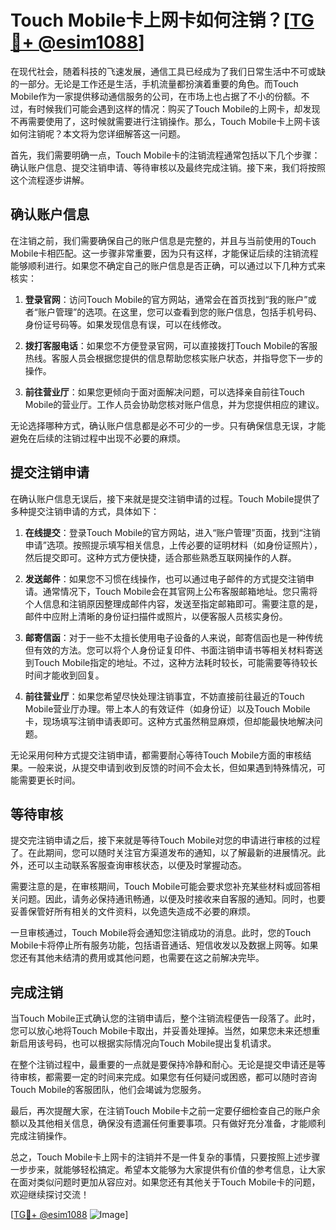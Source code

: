 # Touch Mobile卡上网卡如何注销？[[TG💪+ @esim1088](https://t.me/s/esim1088)]

在现代社会，随着科技的飞速发展，通信工具已经成为了我们日常生活中不可或缺的一部分。无论是工作还是生活，手机流量都扮演着重要的角色。而Touch Mobile作为一家提供移动通信服务的公司，在市场上也占据了不小的份额。不过，有时候我们可能会遇到这样的情况：购买了Touch Mobile的上网卡，却发现不再需要使用了，这时候就需要进行注销操作。那么，Touch Mobile卡上网卡该如何注销呢？本文将为您详细解答这一问题。

首先，我们需要明确一点，Touch Mobile卡的注销流程通常包括以下几个步骤：确认账户信息、提交注销申请、等待审核以及最终完成注销。接下来，我们将按照这个流程逐步讲解。

## 确认账户信息

在注销之前，我们需要确保自己的账户信息是完整的，并且与当前使用的Touch Mobile卡相匹配。这一步骤非常重要，因为只有这样，才能保证后续的注销流程能够顺利进行。如果您不确定自己的账户信息是否正确，可以通过以下几种方式来核实：

1. **登录官网**：访问Touch Mobile的官方网站，通常会在首页找到“我的账户”或者“账户管理”的选项。在这里，您可以查看到您的账户信息，包括手机号码、身份证号码等。如果发现信息有误，可以在线修改。

2. **拨打客服电话**：如果您不方便登录官网，可以直接拨打Touch Mobile的客服热线。客服人员会根据您提供的信息帮助您核实账户状态，并指导您下一步的操作。

3. **前往营业厅**：如果您更倾向于面对面解决问题，可以选择亲自前往Touch Mobile的营业厅。工作人员会协助您核对账户信息，并为您提供相应的建议。

无论选择哪种方式，确认账户信息都是必不可少的一步。只有确保信息无误，才能避免在后续的注销过程中出现不必要的麻烦。

## 提交注销申请

在确认账户信息无误后，接下来就是提交注销申请的过程。Touch Mobile提供了多种提交注销申请的方式，具体如下：

1. **在线提交**：登录Touch Mobile的官方网站，进入“账户管理”页面，找到“注销申请”选项。按照提示填写相关信息，上传必要的证明材料（如身份证照片），然后提交即可。这种方式方便快捷，适合那些熟悉互联网操作的人群。

2. **发送邮件**：如果您不习惯在线操作，也可以通过电子邮件的方式提交注销申请。通常情况下，Touch Mobile会在其官网上公布客服邮箱地址。您只需将个人信息和注销原因整理成邮件内容，发送至指定邮箱即可。需要注意的是，邮件中应附上清晰的身份证扫描件或照片，以便客服人员核实身份。

3. **邮寄信函**：对于一些不太擅长使用电子设备的人来说，邮寄信函也是一种传统但有效的方法。您可以将个人身份证复印件、书面注销申请书等相关材料寄送到Touch Mobile指定的地址。不过，这种方法耗时较长，可能需要等待较长时间才能收到回复。

4. **前往营业厅**：如果您希望尽快处理注销事宜，不妨直接前往最近的Touch Mobile营业厅办理。带上本人的有效证件（如身份证）以及Touch Mobile卡，现场填写注销申请表即可。这种方式虽然稍显麻烦，但却能最快地解决问题。

无论采用何种方式提交注销申请，都需要耐心等待Touch Mobile方面的审核结果。一般来说，从提交申请到收到反馈的时间不会太长，但如果遇到特殊情况，可能需要更长时间。

## 等待审核

提交完注销申请之后，接下来就是等待Touch Mobile对您的申请进行审核的过程了。在此期间，您可以随时关注官方渠道发布的通知，以了解最新的进展情况。此外，还可以主动联系客服查询审核状态，以便及时掌握动态。

需要注意的是，在审核期间，Touch Mobile可能会要求您补充某些材料或回答相关问题。因此，请务必保持通讯畅通，以便及时接收来自客服的通知。同时，也要妥善保管好所有相关的文件资料，以免遗失造成不必要的麻烦。

一旦审核通过，Touch Mobile将会通知您注销成功的消息。此时，您的Touch Mobile卡将停止所有服务功能，包括语音通话、短信收发以及数据上网等。如果您还有其他未结清的费用或其他问题，也需要在这之前解决完毕。

## 完成注销

当Touch Mobile正式确认您的注销申请后，整个注销流程便告一段落了。此时，您可以放心地将Touch Mobile卡取出，并妥善处理掉。当然，如果您未来还想重新启用该号码，也可以根据实际情况向Touch Mobile提出复机请求。

在整个注销过程中，最重要的一点就是要保持冷静和耐心。无论是提交申请还是等待审核，都需要一定的时间来完成。如果您有任何疑问或困惑，都可以随时咨询Touch Mobile的客服团队，他们会竭诚为您服务。

最后，再次提醒大家，在注销Touch Mobile卡之前一定要仔细检查自己的账户余额以及其他相关信息，确保没有遗漏任何重要事项。只有做好充分准备，才能顺利完成注销操作。

总之，Touch Mobile卡上网卡的注销并不是一件复杂的事情，只要按照上述步骤一步步来，就能够轻松搞定。希望本文能够为大家提供有价值的参考信息，让大家在面对类似问题时更加从容应对。如果您还有其他关于Touch Mobile卡的问题，欢迎继续探讨交流！

[[TG💪+ @esim1088](https://t.me/s/esim1088) ![Image](https://i.postimg.cc/4NQfJmqS/Snipaste-2025-05-13-00-14-12.png)]